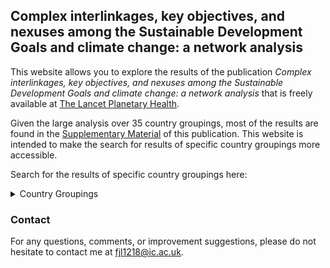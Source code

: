 ## Complex interlinkages, key objectives, and nexuses among the Sustainable Development Goals and climate change: a network analysis

This website allows you to explore the results of the publication *Complex interlinkages, key objectives, and nexuses among the Sustainable Development Goals and climate change: a network analysis* that is freely available at [The Lancet Planetary Health](https://www.thelancet.com/journals/lanplh/article/PIIS2542-5196(22)00070-5/fulltext).

Given the large analysis over 35 country groupings, most of the results are found in the [Supplementary Material](https://www.thelancet.com/journals/lanplh/article/PIIS2542-5196(22)00070-5/fulltext#supplementaryMaterial) of this publication. This website is intended to make the search for results of specific country groupings more accessible.



Search for the results of specific country groupings here:

<details>
<summary>Country Groupings</summary>
<br>
[Africa](https://github.com/felix-laumann/SDG-networks/blob/gh-pages/Results/Africa/Africa.md)
  <br>
Asia
Americas
</details>






### Contact

For any questions, comments, or improvement suggestions, please do not hesitate to contact me at [fjl1218@ic.ac.uk](mailto:fjl1218@ic.ac.uk).

